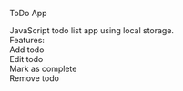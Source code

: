 ToDo App  
  
JavaScript todo list app using local storage.  
Features:  
    Add todo  
    Edit todo  
    Mark as complete  
    Remove todo  